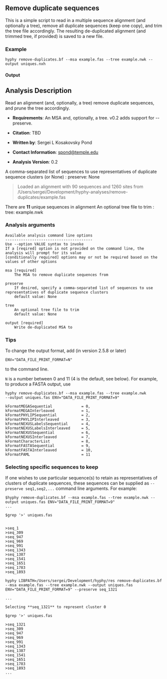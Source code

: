 ## Remove duplicate sequences

This is a simple script to read in a multiple sequence alignment (and optionally a tree), remove all duplicate sequences (keep one copy), and trim the tree file accordingly. The resulting de-duplicated alignment (and trimmed tree, if provided) is saved to a new file.

### Example

```
hyphy remove-duplicates.bf --msa example.fas --tree example.nwk --output uniques.nxh
```

#### Output

Analysis Description
--------------------
 Read an alignment (and, optionally, a tree) remove duplicate sequences,
and prune the tree accordingly. 

- __Requirements__: An MSA and, optionally, a tree. v0.2 adds support for --preserve.

- __Citation__: TBD

- __Written by__: Sergei L Kosakovsky Pond

- __Contact Information__: spond@temple.edu

- __Analysis Version__: 0.2

A comma-separated list of sequences to use representatives of duplicate sequence clusters (or None) : preserve: None
> Loaded an alignment with 90 sequences and 1260 sites from /Users/sergei/Development/hyphy-analyses/remove-duplicates/example.fas

There are **11** unique sequences in alignment 
An optional tree file to trim : tree: example.nwk


### Analysis arguments

```
Available analysis command line options
---------------------------------------
Use --option VALUE syntax to invoke
If a [reqired] option is not provided on the command line, the analysis will prompt for its value
[conditionally required] options may or not be required based on the values of other options

msa [required]
	The MSA to remove duplicate sequences from

preserve
	If desired, specify a comma-separated list of sequences to use representatives of duplicate sequence clusters
	default value: None

tree
	An optional tree file to trim
	default value: None

output [required]
	Write de-duplicated MSA to

```

### Tips

To change the output format, add (in version 2.5.8 or later)

```
ENV="DATA_FILE_PRINT_FORMAT=N"
```

to the command line.

`N` is a number between 0 and 11 (4 is the default, see below). For example, to produce a FASTA output, use 

```
hyphy remove-duplicates.bf --msa example.fas --tree example.nwk 
--output uniques.fas ENV="DATA_FILE_PRINT_FORMAT=9"
```

```
kFormatMEGASequential             = 0,
kFormatMEGAInterleaved            = 1,
kFormatPHYLIPSequential           = 2,
kFormatPHYLIPInterleaved          = 3,
kFormatNEXUSLabelsSequential      = 4,
kFormatNEXUSLabelsInterleaved     = 5,
kFormatNEXUSSequential            = 6,
kFormatNEXUSInterleaved           = 7,
kFormatCharacterList              = 8,
kFormatFASTASequential            = 9,
kFormatFASTAInterleaved           = 10,
kFormatPAML                       = 11

```

### Selecting specific sequences to keep

If one wishes to use particular sequence(s) to retain as representatives of clusters of duplicate sequences, these sequences can be supplied as `--preserve seq1,seq2,...` command line arguments. For example:


```
$hyphy remove-duplicates.bf --msa example.fas --tree example.nwk --output uniques.fas ENV="DATA_FILE_PRINT_FORMAT=9"
...

$grep '>' uniques.fas


>seq_1
>seq_309
>seq_947
>seq_969
>seq_991
>seq_1343
>seq_1387
>seq_1541
>seq_1651
>seq_1783
>seq_1893

```

```
hyphy LIBPATH=/Users/sergei/Development/hyphy/res remove-duplicates.bf --msa example.fas --tree example.nwk --output uniques.fas ENV="DATA_FILE_PRINT_FORMAT=9" --preserve seq_1321

...

Selecting **seq_1321** to represent cluster 0

$grep '>' uniques.fas

>seq_1321
>seq_309
>seq_947
>seq_969
>seq_991
>seq_1343
>seq_1387
>seq_1541
>seq_1651
>seq_1783
>seq_1893
...
